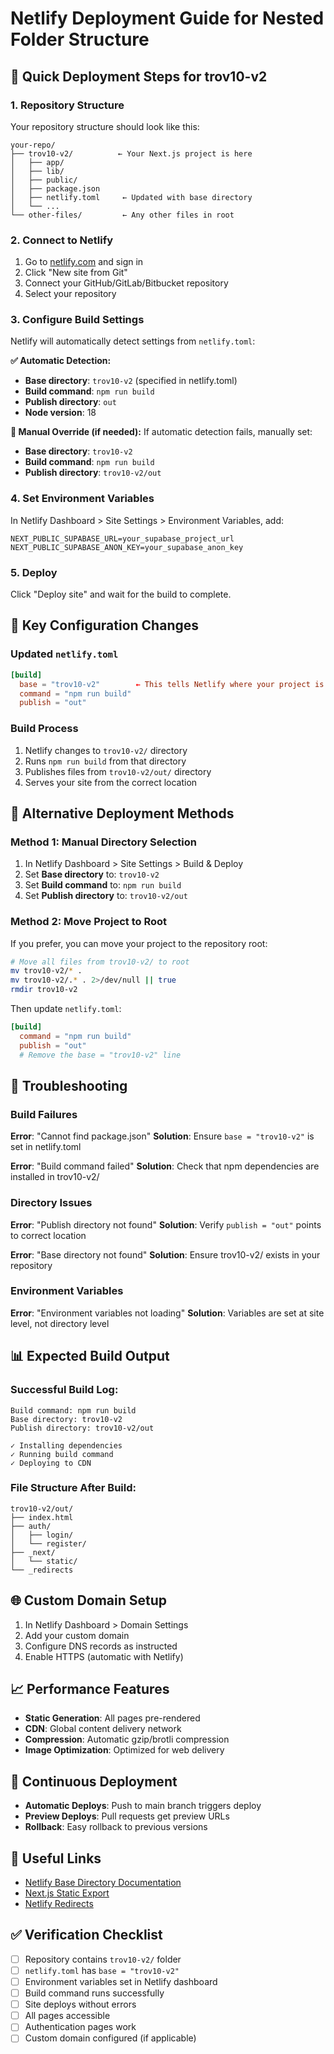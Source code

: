 # Netlify Deployment Guide for Nested Folder Structure

## 🚀 Quick Deployment Steps for trov10-v2

### 1. Repository Structure
Your repository structure should look like this:
```
your-repo/
├── trov10-v2/          ← Your Next.js project is here
│   ├── app/
│   ├── lib/
│   ├── public/
│   ├── package.json
│   ├── netlify.toml     ← Updated with base directory
│   └── ...
└── other-files/         ← Any other files in root
```

### 2. Connect to Netlify
1. Go to [netlify.com](https://netlify.com) and sign in
2. Click "New site from Git"
3. Connect your GitHub/GitLab/Bitbucket repository
4. Select your repository

### 3. Configure Build Settings
Netlify will automatically detect settings from `netlify.toml`:

**✅ Automatic Detection:**
- **Base directory**: `trov10-v2` (specified in netlify.toml)
- **Build command**: `npm run build`
- **Publish directory**: `out`
- **Node version**: 18

**🔧 Manual Override (if needed):**
If automatic detection fails, manually set:
- **Base directory**: `trov10-v2`
- **Build command**: `npm run build`
- **Publish directory**: `trov10-v2/out`

### 4. Set Environment Variables
In Netlify Dashboard > Site Settings > Environment Variables, add:

```
NEXT_PUBLIC_SUPABASE_URL=your_supabase_project_url
NEXT_PUBLIC_SUPABASE_ANON_KEY=your_supabase_anon_key
```

### 5. Deploy
Click "Deploy site" and wait for the build to complete.

## 📁 Key Configuration Changes

### Updated `netlify.toml`
```toml
[build]
  base = "trov10-v2"        ← This tells Netlify where your project is
  command = "npm run build"
  publish = "out"
```

### Build Process
1. Netlify changes to `trov10-v2/` directory
2. Runs `npm run build` from that directory
3. Publishes files from `trov10-v2/out/` directory
4. Serves your site from the correct location

## 🔧 Alternative Deployment Methods

### Method 1: Manual Directory Selection
1. In Netlify Dashboard > Site Settings > Build & Deploy
2. Set **Base directory** to: `trov10-v2`
3. Set **Build command** to: `npm run build`
4. Set **Publish directory** to: `trov10-v2/out`

### Method 2: Move Project to Root
If you prefer, you can move your project to the repository root:
```bash
# Move all files from trov10-v2/ to root
mv trov10-v2/* .
mv trov10-v2/.* . 2>/dev/null || true
rmdir trov10-v2
```

Then update `netlify.toml`:
```toml
[build]
  command = "npm run build"
  publish = "out"
  # Remove the base = "trov10-v2" line
```

## 🐛 Troubleshooting

### Build Failures
**Error**: "Cannot find package.json"
**Solution**: Ensure `base = "trov10-v2"` is set in netlify.toml

**Error**: "Build command failed"
**Solution**: Check that npm dependencies are installed in trov10-v2/

### Directory Issues
**Error**: "Publish directory not found"
**Solution**: Verify `publish = "out"` points to correct location

**Error**: "Base directory not found"
**Solution**: Ensure trov10-v2/ exists in your repository

### Environment Variables
**Error**: "Environment variables not loading"
**Solution**: Variables are set at site level, not directory level

## 📊 Expected Build Output

### Successful Build Log:
```
Build command: npm run build
Base directory: trov10-v2
Publish directory: trov10-v2/out

✓ Installing dependencies
✓ Running build command
✓ Deploying to CDN
```

### File Structure After Build:
```
trov10-v2/out/
├── index.html
├── auth/
│   ├── login/
│   └── register/
├── _next/
│   └── static/
└── _redirects
```

## 🌐 Custom Domain Setup

1. In Netlify Dashboard > Domain Settings
2. Add your custom domain
3. Configure DNS records as instructed
4. Enable HTTPS (automatic with Netlify)

## 📈 Performance Features

- **Static Generation**: All pages pre-rendered
- **CDN**: Global content delivery network
- **Compression**: Automatic gzip/brotli compression
- **Image Optimization**: Optimized for web delivery

## 🔄 Continuous Deployment

- **Automatic Deploys**: Push to main branch triggers deploy
- **Preview Deploys**: Pull requests get preview URLs
- **Rollback**: Easy rollback to previous versions

## 🔗 Useful Links

- [Netlify Base Directory Documentation](https://docs.netlify.com/configure-builds/overview/#definitions)
- [Next.js Static Export](https://nextjs.org/docs/advanced-features/static-html-export)
- [Netlify Redirects](https://docs.netlify.com/routing/redirects/)

## ✅ Verification Checklist

- [ ] Repository contains `trov10-v2/` folder
- [ ] `netlify.toml` has `base = "trov10-v2"`
- [ ] Environment variables set in Netlify dashboard
- [ ] Build command runs successfully
- [ ] Site deploys without errors
- [ ] All pages accessible
- [ ] Authentication pages work
- [ ] Custom domain configured (if applicable)
